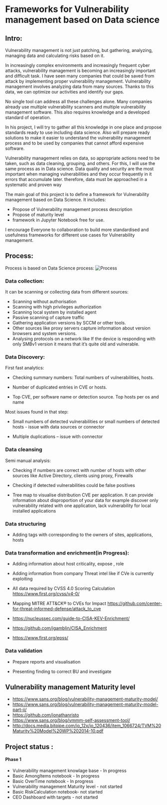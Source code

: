 # Frameworks for Vulnerability management based on Data science  

## Intro: 

Vulnerability management is not just patching, but gathering, analyzing, managing data and calculating risks based on it.

 In increasingly complex environments and increasingly frequent cyber attacks, vulnerability management is becoming an increasingly important and difficult task. I have seen many companies that could be saved from attack by implementing proper vulnerability management. Vulnerability management involves analyzing data from many sources. Thanks to this data, we can optimize our activities and identify our gaps.

 No single tool can address all these challenges alone. Many companies already use multiple vulnerability scanners and multiple vulnerability management software. This also requires knowledge and a developed standard of operation.
 
 In his project, I will try to gather all this knowledge in one place and propose standards ready to use including data science. Also will prepare ready solutions to make it easier to understand the vulnerability management process and to be used by companies that cannot afford expensive software.

 Vulnerability management relies on data, so appropriate actions need to be taken, such as data cleaning, grouping, and others. For this, I will use the same process as in Data science. Data quality and security are the most important when managing vulnerabilities and they occur frequently in it errors that accumulate later. therefore, data must be approached in a systematic and proven way

 The main goal of this project is to define a framework for Vulnerability management based on Data Science. It includes:
* Propose of Vulnerability management process description
* Propose of maturity level
* framework in Jupyter Notebook free for use.
  
I encourage Everyone to collaboration to build more standardised and usefulness frameworks for different use cases for Vulnerability management.
##  Process: 

Process is based on Data Science process: 
![Process](https://lh3.googleusercontent.com/pw/ADCreHf53bFBVWybp_M10SDVGECA013VpJjo6IIT25UsqNDLa6bQ0_aIDn7G0Us_JenCIpbY4cIzyvoJZrSnaBuJgg13cXqr9Tv__lPZNSVY366QHLrGbQwaVPOpEVd0-a8LKMPxlOCgmFeSHbwrbRoJ5GnUQg=w1338-h324-s-no-gm?authuser=0)
### Data collection: 

It can be scanning or collecting data from different sources:
* Scanning without authorisation
* Scanning with high privileges authorization
* Scanning local system by installed agent
* Passive scanning of capture traffic
* Gathering application versions by SCCM or other tools.
* Other sources like proxy servers capture information about version browsers and system versions.
* Analysing protocols on a network like If the device is responding with only SMBv1 version it means that it’s quite old and vulnerable.



###  Data Discovery:

First fast analytics: 

* Checking summary numbers: Total numbers of vulnerabilities, hosts.  

* Number of duplicated entries in CVE or hosts.  

* Top CVE, per software name or detection source. Top hosts per os and name 

Most issues found in that step: 

* Small numbers of detected vulnerabilities or small numbers of detected hosts - issue with data sources or connector 

* Multiple duplications – issue with connector 

### Data cleansing  

Semi manual analysis: 

* Checking if numbers are correct with number of hosts with other sources like Active Directory, clients using proxy, Firewalls  

* Checking if detected vulnerabilities could be false positives 

* Tree map to visualise distribution CVE per application.  It can provide information about disproportion of your data for example discover only vulnerability related with one application, lack vulnerability for local installed applications 

 

### Data structuring  

* Adding tags with corresponding to the owners of sites, applications, hosts 

### Data transformation and enrichment(in Progress): 
* Adding information about host criticality, expose ,  role 

* Adding information from company Threat intel  like  if CVe is currently exploiting  
* All data required by CVSS 4.0 Scoring Calculation https://www.first.org/cvss/v4-0/
* Mapping MITRE ATT&CK® to CVEs for Impact  https://github.com/center-for-threat-informed-defense/attack_to_cve
* https://nucleussec.com/guide-to-CISA-KEV-Enrichment/
* https://github.com/jgamblin/CISA_Enrichment
* https://www.first.org/epss/
 

### Data validation 

* Prepare reports and visualisation 

* Presenting finding to correct BU and investigate  

## Vulnerability management Maturity level 

* https://www.sans.org/blog/vulnerability-management-maturity-model/
* https://www.sans.org/blog/vulnerability-management-maturity-model-part-ii/
* https://github.com/jonathanristo
* https://www.sans.org/blog/vmmm-self-assessment-tool/
* http://docs.media.bitpipe.com/io_12x/io_120436/item_1066724/TVM%20Maturity%20Model%20WP%202014-10.pdf

## Project status :
#### Phase 1 
- Vulnerability management knowlage base - In progress
- Basic  AmongItems  notebook -  In progress
- Basic  OverTime  notebook - In progress
- Vulnerability management Maturity level - not started
- Basic RiskCalculation notebook- not started
- CEO Dashboard with targets - not started

